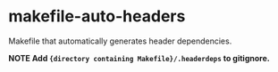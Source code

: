 # makefile-auto-headers
Makefile that automatically generates header dependencies.

**NOTE Add `{directory containing Makefile}/.headerdeps` to gitignore.**
